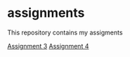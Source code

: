 # assignments
This repository contains my assigments

[Assignment 3](https://github.com/SjoerdGeraads/assignments/blob/master/assignment%203.ipynb)
[Assignment 4](https://github.com/SjoerdGeraads/assignments/blob/master/assignment4.ipynb)


